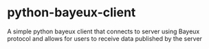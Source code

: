 python-bayeux-client
====================

A simple python bayeux client that connects to server using Bayeux protocol and allows for users to receive data published by the server
